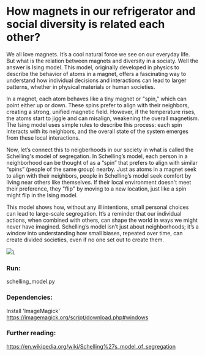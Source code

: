 # How magnets in our refrigerator and social diversity is related each other?

We all love magnets. It’s a cool natural force we see on our everyday life. But what is the relation between magnets and diversity in a sociaty. Well the answer is Ising model.
This model, originally developed in physics to describe the behavior of atoms in a magnet, offers a fascinating way to understand how individual decisions and interactions can lead to larger patterns, whether in physical materials or human societies.

In a magnet, each atom behaves like a tiny magnet or "spin," which can point either up or down. These spins prefer to align with their neighbors, creating a strong, unified magnetic field. However, if the temperature rises, the atoms start to jiggle and can misalign, weakening the overall magnetism. The Ising model uses simple rules to describe this process: each spin interacts with its neighbors, and the overall state of the system emerges from these local interactions.

Now, let’s connect this to neigberhoods in our society in what is called the  Schelling's model of segregation. In Schelling’s model, each person in a neighborhood can be thought of as a “spin” that prefers to align with similar “spins” (people of the same group) nearby. Just as atoms in a magnet seek to align with their neighbors, people in Schelling’s model seek comfort by living near others like themselves. If their local environment doesn't meet their preference, they "flip" by moving to a new location, just like a spin might flip in the Ising model.

This model shows how, without any ill intentions, small personal choices can lead to large-scale segregation. It’s a reminder that our individual actions, when combined with others, can shape the world in ways we might never have imagined. Schelling’s model isn’t just about neighborhoods; it’s a window into understanding how small biases, repeated over time, can create divided societies, even if no one set out to create them.

![](https://github.com/nircko/schelling_model/blob/main/schelling_model_animation.gif)\

### Run:
schelling_model.py

### Dependencies:
Install 'ImageMagick' https://imagemagick.org/script/download.php#windows  

### Further reading:
https://en.wikipedia.org/wiki/Schelling%27s_model_of_segregation


